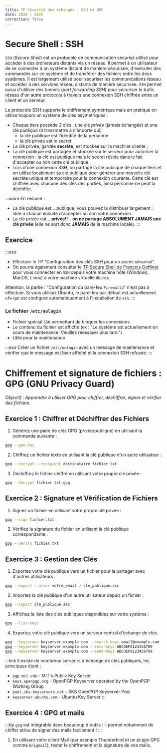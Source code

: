 ```yaml
---
title: TP Sécurité des échanges - SSH et GPG
date: 2024 / 2025
correction: false
---
```


# Secure Shell : SSH

`SSH` (_Secure Shell_) est un protocole de communication sécurisé utilisé pour accéder à des ordinateurs distants via un réseau. Il permet à un utilisateur de se connecter à un système distant de manière sécurisée, d'exécuter des commandes sur ce système et de transférer des fichiers entre les deux systèmes. Il est largement utilisé pour sécuriser les communications réseau et accéder à des services réseau distants de manière sécurisée. `SSH` permet aussi d'utiliser des tunnels (_port forwarding SSH_) pour sécuriser le trafic réseau d'un autre protocole à travers une connexion SSH chiffrée entre un client et un serveur.

Le protocole SSH supporte le chiffrement symétrique mais en pratique on utilise toujours un système de clés asymétriques :

- Chaque tiers possède 2 clés : une clé _privée_ (jamais échangée) et une clé _publique_ (à transmettre à n'importe qui)
  - la clé publique est l'identité de la personne
  - la clé privée est le secret
- La clé privée, gardée **secrète**, est stockée sur la machine cliente ;
- La clé publique est partagée et stockée sur le serveur pour autoriser la connexion : la clé est publique mais le secret réside dans le fait d'accepter ou non cette clé publique
- Lors d'une connexion SSH, on partage la clé publique de chaque tiers et on utilise localement sa clé publique pour générer une nouvelle clé secrète unique et temporaire pour la connexion courante. Cette clé est chiffrée avec chacune des clés des parties, ainsi personne ne peut la déchiffer.

:::warn
En résumé :

- La clé publique est… publique, vous pouvez la distribuer largement : libre à chacun ensuite d'accepter ou non votre connexion
- La clé privée est… **privée!!** - **on ne partage ABSOLUMENT JAMAIS une clé privée** (elle ne sort donc **JAMAIS** de la machine locale).
:::

## Exercice

:::exo
- Effectuer le TP "Configuration des clés SSH pour un accès sécurisé".
- On pourra également consulter le [TP Secure Shell de François Goffinet](https://linux.goffinet.org/administration/secure-shell) pour vous connecter en `SSH` depuis votre machine hôte (Windows, MacOS, Linux) à votre machine virtuelle `Ubuntu`.

Attention, la partie : "Configuration du pare-feu `Firewalld`" n'est pas à effectuer. Si vous utilisez Ubuntu, le pare-feu par défaut est actuellement `ufw` qui est configuré automatiquement à l'installation de `ssh`.
:::

### Le fichier `/etc/nologin`

- Fichier spécial `SSH` permettant de bloquer les connexions
- Le contenu du fichier est affiché (ex : "Le système est actuellement en cours de maintenance. Veuillez réessayer plus tard.")
- Utile pour la maintenance

:::exo
Créer un fichier `/etc/nologin` avec un message de maintenance et vérifier que le message est bien affiché et la connexion SSH refusée.
:::

# Chiffrement et signature de fichiers : GPG (GNU Privacy Guard)

_Objectif : Apprendre à utiliser GPG pour chiffrer, déchiffrer, signer et vérifier des fichiers._

## Exercice 1 : Chiffrer et Déchiffrer des Fichiers

1. Générez une paire de clés GPG (privée/publique) en utilisant la commande suivante :

```sh
gpg --gen-key
```

2. Chiffrez un fichier texte en utilisant la clé publique d'un autre utilisateur :

```sh
gpg --encrypt --recipient destinataire fichier.txt
```

3. Déchiffrez le fichier chiffré en utilisant votre propre clé privée :

```sh
gpg --decrypt fichier.txt.gpg
```

## Exercice 2 : Signature et Vérification de Fichiers

1. Signez un fichier en utilisant votre propre clé privée :

```sh
gpg --sign fichier.txt
```

2. Vérifiez la signature du fichier en utilisant la clé publique correspondante :

```sh
gpg --verify fichier.txt
```

## Exercice 3 : Gestion des Clés

1. Exportez votre clé publique vers un fichier pour la partager avec d'autres utilisateurs :

```sh
gpg --export --armor votre_email > cle_publique.asc
```

2. Importez la clé publique d'un autre utilisateur depuis un fichier :

```sh
gpg --import cle_publique.asc
```

3. Affichez la liste des clés publiques disponibles sur votre système :

```sh
gpg --list-keys
```

4. Exportez votre clé publique vers un serveur central d'échange de clés.

```sh
gpg --keyserver keyserver.example.com --search-keys email@example.com
gpg --keyserver keyserver.example.com --recv-keys ABCDEF0123456789
gpg --keyserver keyserver.example.com --send-keys ABCDEF0123456789
```

:::link
Il existe de nombreux serveurs d'échange de clés publiques, les principaux étant :

- `pgp.mit.edu` - MIT's Public Key Server
- `keys.openpgp.org` - OpenPGP Keyserver operated by the OpenPGP Working Group
- `pool.sks-keyservers.net` - SKS OpenPGP Keyserver Pool
- `keyserver.ubuntu.com` - Ubuntu Key Server
:::

## Exercice 4 : GPG et mails

:::tip
`gpg` est intégrable dans beaucoup d'outils : il permet notamment de chiffer et/ou de signer des mails facilement !
:::

1. En utilisant votre client Mail (par exemple Thunderbird et un plugin GPG comme `Enigmail`), tester le chiffrement et la signature de vos mails.

